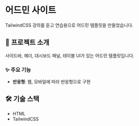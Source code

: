 # 어드민 사이트

TailwindCSS 강의를 듣고 연습용으로 어드민 템플릿을 만들었습니다.

## 📱 프로젝트 소개

사이드바, 헤더, 대시보드 패널, 테이블 UI가 있는 어드민 템플릿입니다.

### ✨ 주요 기능

- **반응형**: 웹, 모바일에 따라 반응형으로 구현

## 🛠 기술 스택

- HTML
- TailwindCSS
